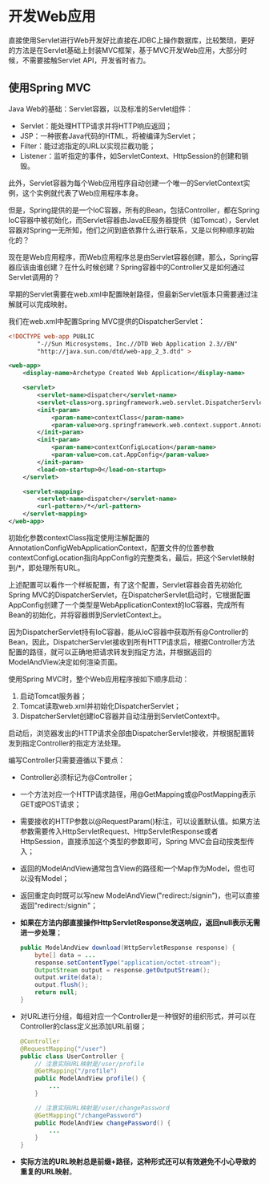 # 开发Web应用

直接使用Servlet进行Web开发好比直接在JDBC上操作数据库，比较繁琐，更好的方法是在Servlet基础上封装MVC框架，基于MVC开发Web应用，大部分时候，不需要接触Servlet API，开发省时省力。

## 使用Spring MVC

Java Web的基础：Servlet容器，以及标准的Servlet组件：

- Servlet：能处理HTTP请求并将HTTP响应返回；
- JSP：一种嵌套Java代码的HTML，将被编译为Servlet；
- Filter：能过滤指定的URL以实现拦截功能；
- Listener：监听指定的事件，如ServletContext、HttpSession的创建和销毁。

此外，Servlet容器为每个Web应用程序自动创建一个唯一的ServletContext实例，这个实例就代表了Web应用程序本身。

但是，Spring提供的是一个IoC容器，所有的Bean，包括Controller，都在Spring IoC容器中被初始化，而Servlet容器由JavaEE服务器提供（如Tomcat），Servlet容器对Spring一无所知，他们之间到底依靠什么进行联系，又是以何种顺序初始化的？

现在是Web应用程序，而Web应用程序总是由Servlet容器创建，那么，Spring容器应该由谁创建？在什么时候创建？Spring容器中的Controller又是如何通过Servlet调用的？

早期的Servlet需要在web.xml中配置映射路径，但最新Servlet版本只需要通过注解就可以完成映射。

我们在web.xml中配置Spring MVC提供的DispatcherServlet：

```XML
<!DOCTYPE web-app PUBLIC
        "-//Sun Microsystems, Inc.//DTD Web Application 2.3//EN"
        "http://java.sun.com/dtd/web-app_2_3.dtd" >

<web-app>
    <display-name>Archetype Created Web Application</display-name>

    <servlet>
        <servlet-name>dispatcher</servlet-name>
        <servlet-class>org.springframework.web.servlet.DispatcherServlet</servlet-class>
        <init-param>
            <param-name>contextClass</param-name>
            <param-value>org.springframework.web.context.support.AnnotationConfigWebApplicationContext</param-value>
        </init-param>
        <init-param>
            <param-name>contextConfigLocation</param-name>
            <param-value>com.cat.AppConfig</param-value>
        </init-param>
        <load-on-startup>0</load-on-startup>
    </servlet>

    <servlet-mapping>
        <servlet-name>dispatcher</servlet-name>
        <url-pattern>/*</url-pattern>
    </servlet-mapping>
</web-app>
```

初始化参数contextClass指定使用注解配置的AnnotationConfigWebApplicationContext，配置文件的位置参数contextConfigLocation指向AppConfig的完整类名，最后，把这个Servlet映射到/*，即处理所有URL。

上述配置可以看作一个样板配置，有了这个配置，Servlet容器会首先初始化Spring MVC的DispatcherServlet，在DispatcherServlet启动时，它根据配置AppConfig创建了一个类型是WebApplicationContext的IoC容器，完成所有Bean的初始化，并将容器绑到ServletContext上。

因为DispatcherServlet持有IoC容器，能从IoC容器中获取所有@Controller的Bean，因此，DispatcherServlet接收到所有HTTP请求后，根据Controller方法配置的路径，就可以正确地把请求转发到指定方法，并根据返回的ModelAndView决定如何渲染页面。

使用Spring MVC时，整个Web应用程序按如下顺序启动：

  1. 启动Tomcat服务器；
  2. Tomcat读取web.xml并初始化DispatcherServlet；
  3. DispatcherServlet创建IoC容器并自动注册到ServletContext中。

启动后，浏览器发出的HTTP请求全部由DispatcherServlet接收，并根据配置转发到指定Controller的指定方法处理。

编写Controller只需要遵循以下要点：

- Controller必须标记为@Controller；
- 一个方法对应一个HTTP请求路径，用@GetMapping或@PostMapping表示GET或POST请求；
- 需要接收的HTTP参数以@RequestParam()标注，可以设置默认值。如果方法参数需要传入HttpServletRequest、HttpServletResponse或者HttpSession，直接添加这个类型的参数即可，Spring MVC会自动按类型传入；
- 返回的ModelAndView通常包含View的路径和一个Map作为Model，但也可以没有Model；
- 返回重定向时既可以写new ModelAndView("redirect:/signin")，也可以直接返回"redirect:/signin"；
- **如果在方法内部直接操作HttpServletResponse发送响应，返回null表示无需进一步处理**；

    ```Java
    public ModelAndView download(HttpServletResponse response) {
        byte[] data = ...
        response.setContentType("application/octet-stream");
        OutputStream output = response.getOutputStream();
        output.write(data);
        output.flush();
        return null;
    }
    ```

- 对URL进行分组，每组对应一个Controller是一种很好的组织形式，并可以在Controller的class定义出添加URL前缀；

    ```Java
    @Controller
    @RequestMapping("/user")
    public class UserController {
        // 注意实际URL映射是/user/profile
        @GetMapping("/profile")
        public ModelAndView profile() {
            ...
        }

        // 注意实际URL映射是/user/changePassword
        @GetMapping("/changePassword")
        public ModelAndView changePassword() {
            ...
        }
    }
    ```

- **实际方法的URL映射总是前缀+路径，这种形式还可以有效避免不小心导致的重复的URL映射**。
